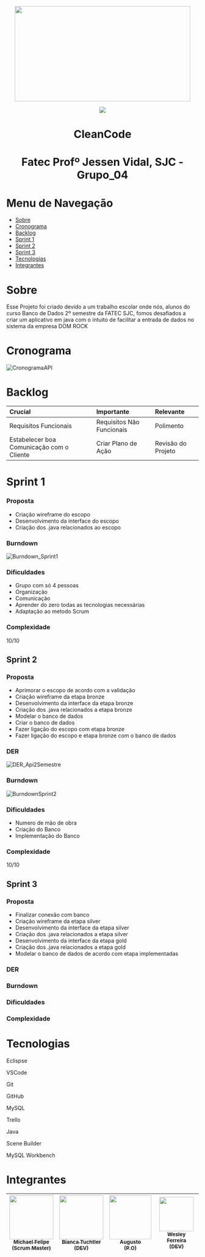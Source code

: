    <p align="center">
   <img width="460" height="250" src="https://user-images.githubusercontent.com/90359981/160683241-abb89638-7e50-4e79-ad53-32c9b94cf682.png">
   </p>
  
  
 <p align="center">
<img src="http://img.shields.io/static/v1?label=STATUS&message=EM%20DESENVOLVIMENTO&color=GREEN&style=for-the-badge">
</p>


  <h1 align="center">CleanCode</h1>
  
   <h1 align="center"> Fatec Profº Jessen Vidal, SJC - Grupo_04 </h1>
 
# Menu de Navegação

* [Sobre](#Sobre)
* [Cronograma](#Cronograma)
* [Backlog](#Backlog)
* [Sprint 1](#Sprint-1)
* [Sprint 2](#Sprint-2)
* [Sprint 3](#Sprint-3)
* [Tecnologias](#Tecnologias)
* [Integrantes](#Integrantes)


# Sobre                                                                                                                                                        
<p> Esse Projeto foi criado devido a um trabalho escolar onde nós, alunos do curso Banco de Dados 2º semestre da FATEC SJC, fomos desafiados a criar um aplicativo em java com o intuito de facilitar a entrada de dados no sistema da empresa DOM ROCK </p>


# Cronograma                                                                                                   
![CronogramaAPI](https://github.com/Michaelfss/Projeto-Integrador-2022-1-CleanCode/blob/main/Imagens/CronogramaAPI.png)


# Backlog
|Crucial|Importante|Relevante|
|:-------|:-------|:-------|
|Requisitos Funcionais|Requisitos Não Funcionais|Polimento|
|Estabelecer boa Comunicação com o Cliente|Criar Plano de Ação|Revisão do Projeto|


# Sprint 1

### Proposta
- Criação wireframe do escopo
- Desenvolvimento da interface do escopo
- Criação dos .java relacionados ao escopo

### Burndown
![Burndown_Sprint1](https://github.com/Michaelfss/Projeto-Integrador-2022-1-CleanCode/blob/main/Imagens/Burndown_Sprint1.png)

### Dificuldades
- Grupo com só 4 pessoas
- Organização
- Comunicação
- Aprender do zero todas as tecnologias necessárias
- Adaptação ao metodo Scrum

### Complexidade
10/10


## Sprint 2

### Proposta
- Aprimorar o escopo de acordo com a validação
- Criação wireframe da etapa bronze
- Desenvolvimento da interface da etapa bronze
- Criação dos .java relacionados a etapa bronze
- Modelar o banco de dados
- Criar o banco de dados
- Fazer ligação do escopo com etapa bronze
- Fazer ligação do escopo e etapa bronze com o banco de dados

### DER
![DER_Api2Semestre](https://github.com/Michaelfss/Projeto-Integrador-2022-1-CleanCode/blob/main/Imagens/DER_Api2Semestre.png)

### Burndown
![BurndownSprint2](https://github.com/Michaelfss/Projeto-Integrador-2022-1-CleanCode/blob/main/Imagens/BurndownSprint2.png)

### Dificuldades
- Numero de mão de obra
- Criação do Banco
- Implementação do Banco

### Complexidade
10/10


## Sprint 3

### Proposta
- Finalizar conexão com banco
- Criação wireframe da etapa silver
- Desenvolvimento da interface da etapa silver
- Criação dos .java relacionados a etapa silver
- Desenvolvimento da interface da etapa gold
- Criação dos .java relacionados a etapa gold
- Modelar o banco de dados de acordo com etapa implementadas


### DER

### Burndown

### Dificuldades

### Complexidade


# Tecnologias

<p>Eclispse</>
<p>VSCode</>
<p>Git</>
<p>GitHub</>
<p>MySQL</>
<p>Trello</>
<p>Java</>
<p>Scene Builder</>
<p>MySQL Workbench</>


# Integrantes
                                                                      
| [<img src="" width=115><br><sub>Michael Felipe<br>(Scrum Master)</sub>](https://github.com/Michaelfss)  | [<img src="https://user-images.githubusercontent.com/90359981/161455893-67940531-5d41-4ec2-81af-16be732d3e50.jpeg" width=115><br><sub>Bianca Tuchtler<br>(DEV)</sub>](https://github.com/biancatuchtler) |  [<img src="https://user-images.githubusercontent.com/90359981/161459311-b8526557-1ce4-4c58-b1ac-1f2d310c9886.jpeg" width=110 height="115"><br><sub>Augusto<br>(P.O)</sub>](https://github.com/MrZeroLeft) |  [<img src="https://user-images.githubusercontent.com/90359981/163747092-85a87b26-a1b5-4809-84c2-d3c09069e3d3.jpeg" width=90><br><sub>Wesley Ferreira<br>(DEV)</sub>](https://github.com/weeesferreira) |
| :---: | :---: | :---: | :---: |
